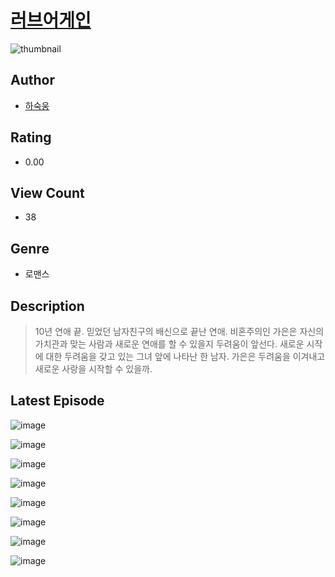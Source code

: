 # [러브어게인](https://comic.naver.com/bestChallenge/list?titleId=810866)
![thumbnail](https://image-comic.pstatic.net/user_contents_data/challenge_comic/2023/05/24/360936/upload_4063479657786454323_480x623.jpeg)

## Author
- [하숙웅](https://comic.naver.com/artistTitle?id=360936)

## Rating
- 0.00

## View Count
- 38

## Genre
- 로맨스

## Description
> 10년 연애 끝. 믿었던 남자친구의 배신으로 끝난 연애. 비혼주의인 가은은 자신의 가치관과 맞는 사람과 새로운 연애를 할 수 있을지 두려움이 앞선다. 새로운 시작에 대한 두려움을 갖고 있는 그녀 앞에 나타난 한 남자. 가은은 두려움을 이겨내고 새로운 사랑을 시작할 수 있을까.


## Latest Episode
![image](https://image-comic.pstatic.net/user_contents_data/challenge_comic/2023/05/25/360936/upload_3474300845858055014.jpeg)

![image](https://image-comic.pstatic.net/user_contents_data/challenge_comic/2023/05/25/360936/upload_7233680635677651812.jpeg)

![image](https://image-comic.pstatic.net/user_contents_data/challenge_comic/2023/05/25/360936/upload_3689686576104104502.jpeg)

![image](https://image-comic.pstatic.net/user_contents_data/challenge_comic/2023/05/25/360936/upload_7305463347530839090.jpeg)

![image](https://image-comic.pstatic.net/user_contents_data/challenge_comic/2023/05/25/360936/upload_4123101745296847923.jpeg)

![image](https://image-comic.pstatic.net/user_contents_data/challenge_comic/2023/05/25/360936/upload_3703473149651793761.jpeg)

![image](https://image-comic.pstatic.net/user_contents_data/challenge_comic/2023/05/25/360936/upload_7220224807360737337.jpeg)

![image](https://image-comic.pstatic.net/user_contents_data/challenge_comic/2023/05/25/360936/upload_3847258471472313653.jpeg)
